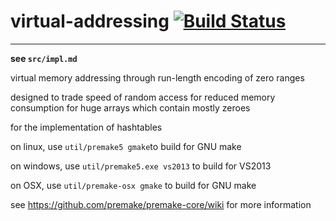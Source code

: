 # virtual-addressing [![Build Status](https://travis-ci.org/catb0t/virtual-addressing.svg?branch=master)](https://travis-ci.org/catb0t/virtual-addressing)

---

**see `src/impl.md`**

virtual memory addressing through run-length encoding of zero ranges

designed to trade speed of random access for reduced memory consumption for huge arrays which contain mostly zeroes

for the implementation of hashtables

on linux, use `util/premake5 gmake`to build for GNU make

on windows, use `util/premake5.exe vs2013` to build for VS2013

on OSX, use `util/premake-osx gmake` to build for GNU make

see https://github.com/premake/premake-core/wiki for more information
